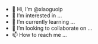 - 👋 Hi, I’m @xiaoguoip
- 👀 I’m interested in ...
- 🌱 I’m currently learning ...
- 💞️ I’m looking to collaborate on ...
- 📫 How to reach me ...

<!---
xiaoguoip/xiaoguoip is a ✨ special ✨ repository because its `README.md` (this file) appears on your GitHub profile.
You can click the Preview link to take a look at your changes.
--->
